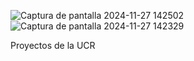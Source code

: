 ![Captura de pantalla 2024-11-27 142502](https://github.com/user-attachments/assets/0de901e1-8e27-459c-85de-336bfd4d2d09)
![Captura de pantalla 2024-11-27 142329](https://github.com/user-attachments/assets/76af86e3-9ba8-4151-aee3-9d7c0823f09f)


Proyectos de la UCR
